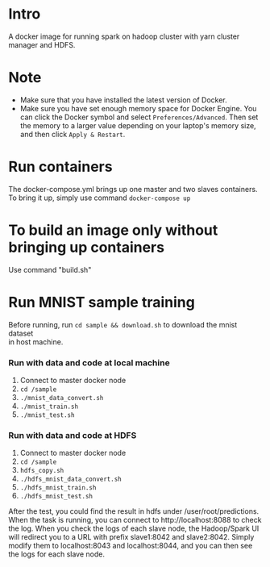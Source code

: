# Intro
A docker image for running spark on hadoop cluster with yarn cluster manager 
and HDFS.

# Note
* Make sure that you have installed the latest version of Docker.
* Make sure you have set enough memory space for Docker Engine. You can click the Docker symbol and select `Preferences/Advanced`. Then set the memory to a larger value depending on your laptop's memory size, and then click `Apply & Restart`.

# Run containers
The docker-compose.yml brings up one master and two slaves containers.<br />
To bring it up, simply use command `docker-compose up`

# To build an image only without bringing up containers
Use command "build.sh"

# Run MNIST sample training
Before running, run `cd sample && download.sh` to download the mnist dataset <br />
in host machine.

### Run with data and code at local machine
1. Connect to master docker node
2. `cd /sample`
3. `./mnist_data_convert.sh`
4. `./mnist_train.sh`
5. `./mnist_test.sh`

### Run with data and code at HDFS
1. Connect to master docker node
2. `cd /sample`
3. `hdfs_copy.sh`
3. `./hdfs_mnist_data_convert.sh`
4. `./hdfs_mnist_train.sh`
5. `./hdfs_mnist_test.sh`

After the test, you could find the result in hdfs under /user/root/predictions.<br />
When the task is running, you can connect to http://localhost:8088 to check the log. When you check the logs of each slave node, the Hadoop/Spark UI will redirect you to a URL with prefix slave1:8042 and slave2:8042. Simply modify them to localhost:8043 and localhost:8044, and you can then see the logs for each slave node.
